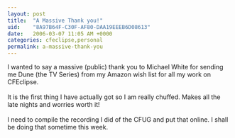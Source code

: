 ```yaml
---
layout: post
title:  "A Massive Thank you!"
uid:	"8A97B64F-C30F-AF80-DAA19EEEB6D08613"
date:   2006-03-07 11:05 AM +0000
categories: cfeclipse,personal
permalink: a-massive-thank-you
---
```

I wanted to say a massive (public) thank you to Michael White for sending me Dune (the TV Series) from my Amazon wish list for all my work on CFEclipse.<br /><br />It is the first thing I have actually got so I am really chuffed. Makes all the late nights and worries worth it!<br /><br />I need to compile the recording I did of the CFUG and put that online. I shall be doing that sometime this week.